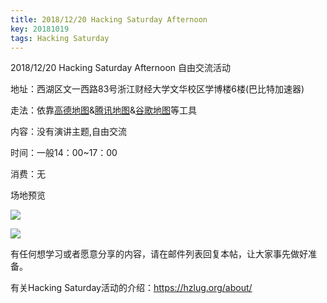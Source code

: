 ```yaml
---
title: 2018/12/20 Hacking Saturday Afternoon
key: 20181019
tags: Hacking Saturday
---
```

2018/12/20 Hacking Saturday Afternoon 自由交流活动

<!--more-->

地址：西湖区文一西路83号浙江财经大学文华校区学博楼6楼(巴比特加速器)

走法：依靠[高德地图](http://f.amap.com/39c1P_04A6iNU)&[腾讯地图](https://router.map.qq.com/short?l=b3b414c823e0d6f5adf433e6db5fee61)&[谷歌地图](https://goo.gl/maps/aD41JBYvYN82)等工具

内容：没有演讲主题,自由交流

时间：一般14：00~17：00

消费：无

场地预览

![](https://ww1.sinaimg.cn/large/007iUjdily1fycymkb21sj31400u01kz.jpg)

![](https://ww1.sinaimg.cn/large/007iUjdily1fycynkd91cj31400u0b2b.jpg)

有任何想学习或者愿意分享的内容，请在邮件列表回复本帖，让大家事先做好准备。

有关Hacking Saturday活动的介绍：https://hzlug.org/about/